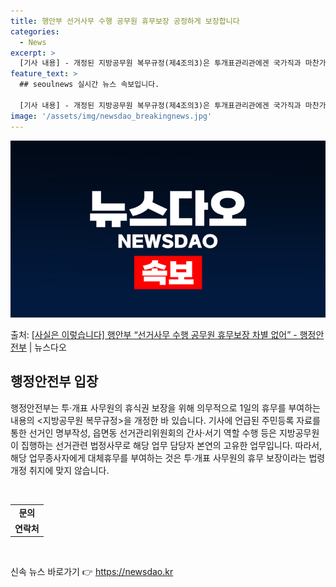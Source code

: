 ```yaml
---
title: 행안부 선거사무 수행 공무원 휴무보장 공정하게 보장합니다
categories:
  - News
excerpt: >
  [기사 내용] - 개정된 지방공무원 복무규정(제4조의3)은 투개표관리관에겐 국가직과 마찬가지로 휴무 조항을 …
feature_text: >
  ## seoulnews 실시간 뉴스 속보입니다.

  [기사 내용] - 개정된 지방공무원 복무규정(제4조의3)은 투개표관리관에겐 국가직과 마찬가지로 휴무 조항을 …
image: '/assets/img/newsdao_breakingnews.jpg'
---
```


![뉴스다오 속보](/assets/img/newsdao_breakingnews.jpg)

<p>출처: <a href="https://newsdao.kr/3561" rel="dofollow">[사실은 이렇습니다] 행안부 “선거사무 수행 공무원 휴무보장 차별 없어” - 행정안전부</a> | 뉴스다오</p>

<h2 data-ke-size="size26">행정안전부 입장</h2>

행정안전부는 투·개표 사무원의 휴식권 보장을 위해 의무적으로 1일의 휴무를 부여하는 내용의 <지방공무원 복무규정>을 개정한 바 있습니다. 기사에 언급된 주민등록 자료를 통한 선거인 명부작성, 읍면동 선거관리위원회의 간사·서기 역할 수행 등은 지방공무원이 집행하는 선거관련 법정사무로 해당 업무 담당자 본연의 고유한 업무입니다. 따라서, 해당 업무종사자에게 대체휴무를 부여하는 것은 투·개표 사무원의 휴무 보장이라는 법령 개정 취지에 맞지 않습니다.

<p data-ke-size="size16">&nbsp;</p>
<table>
<tbody>
<tr>
<td style="text-align: center; height: 17px;"><b>문의</b></td>
</tr>
<tr>
<td style="text-align: center; height: 17px;"><b>연락처</b></td>
</tr>
</tbody>
</table>
<p data-ke-size="size16">&nbsp;</p>

<p data-ke-size="size16"></p> 

신속 뉴스 바로가기 👉 <a href="https://newsdao.kr" rel="dofollow">https://newsdao.kr</a>


